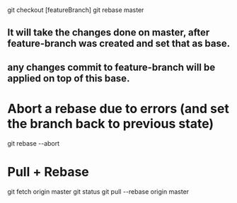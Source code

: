 # 

git checkout [featureBranch]
git rebase master
## It will take the changes done on master, after feature-branch was created and set that as base. 
## any changes commit to feature-branch will be applied on top of this base.

# Abort a rebase due to errors (and set the branch back to previous state)
git rebase --abort

# Pull + Rebase
git fetch origin master
git status
git pull --rebase origin master